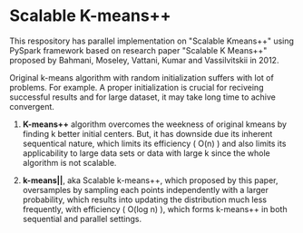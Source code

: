 # Scalable K-means++

This respository has parallel implementation on "Scalable Kmeans++" using PySpark framework based on research paper "Scalable K Means++" proposed by Bahmani, Moseley, Vattani, Kumar and Vassilvitskii in 2012.

Original k-means algorithm with random initialization suffers with lot of problems. For example. A proper initialization is crucial for reciveing successful results and for large dataset, it may take long time to achive convergent.

1. <B>K-means++</B> algorithm overcomes the weekness of original kmeans by finding k better initial centers. But, it has downside due its inherent sequentical nature, which limits its efficiency ( O(n) ) and  also limits its applicability to large data sets or data with large k since the whole algorithm is not scalable.

2. <B>k-means||</B>, aka Scalable k-means++, which proposed by this paper, oversamples by sampling each points independently with a larger probability, which results into updating the distribution much less frequently, with efficiency ( O(log n) ), which forms k-means++ in both sequential and parallel settings.
